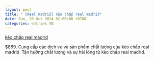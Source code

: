 ```yaml
---
layout: post
title: " [Real madrid] kèo chấp real madrid"
date: Sun, 20 Oct 2024 02:00:00 +0700
categories: entries VN
---
```

[kèo chấp real madrid](https://hnue.edu.vn/Poker/k%C3%A8o%20ch%E1%BA%A5p%20real%20madrid.phtml)

$869. Cung cấp các dịch vụ và sản phẩm chất lượng của kèo chấp real madrid. Tận hưởng chất lượng và sự hài lòng từ kèo chấp real madrid.

